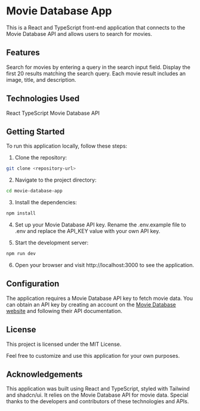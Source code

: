 # Movie Database App
This is a React and TypeScript front-end application that connects to the Movie Database API and allows users to search for movies.

## Features
Search for movies by entering a query in the search input field.
Display the first 20 results matching the search query.
Each movie result includes an image, title, and description.


## Technologies Used
React
TypeScript
Movie Database API


## Getting Started
To run this application locally, follow these steps:

1. Clone the repository:
```bash
git clone <repository-url>
```

2. Navigate to the project directory:
```bash
cd movie-database-app
```

3. Install the dependencies:
```bash
npm install
```

4. Set up your Movie Database API key. Rename the .env.example file to .env and replace the API_KEY value with your own API key.

5. Start the development server:
```bash
npm run dev
```

6. Open your browser and visit http://localhost:3000 to see the application.

## Configuration
The application requires a Movie Database API key to fetch movie data. You can obtain an API key by creating an account on the [Movie Database website](https://developer.themoviedb.org/reference/intro/getting-started) and following their API documentation.

## License
This project is licensed under the MIT License.

Feel free to customize and use this application for your own purposes.

## Acknowledgements
This application was built using React and TypeScript, styled with Tailwind and shadcn/ui.  It relies on the Movie Database API for movie data.  Special thanks to the developers and contributors of these technologies and APIs.